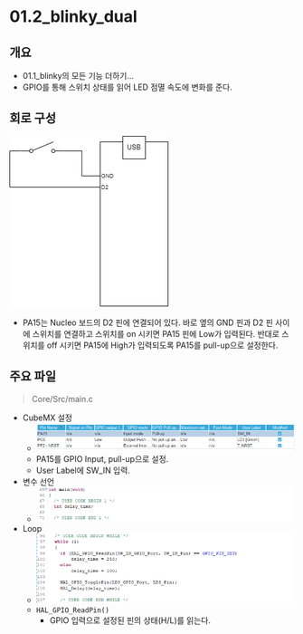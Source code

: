 # 01.2_blinky_dual
## 개요
* 01.1_blinky의 모든 기능 더하기...
* GPIO를 통해 스위치 상태를 읽어 LED 점멸 속도에 변화를 준다.

## 회로 구성
![Switch](Doc/switch.png)
* PA15는 Nucleo 보드의 D2 핀에 연결되어 있다. 바로 옆의 GND 핀과 D2 핀 사이에 스위치를 연결하고 스위치를 on 시키면 PA15 핀에 Low가 입력된다. 반대로 스위치를 off 시키면 PA15에 High가 입력되도록 PA15를 pull-up으로 설정한다.

## 주요 파일

> Core/Src/main.c

* CubeMX 설정
    * ![gpio](Doc/gpio_SW_IN.png)
    * PA15를 GPIO Input, pull-up으로 설정.
    * User Label에 SW_IN 입력.
* 변수 선언
    * ![main.c](Doc/main_1.png)
* Loop
    * ![main.c](Doc/main_2.png)
    * `HAL_GPIO_ReadPin()`
        * GPIO 입력으로 설정된 핀의 상태(H/L)를 읽는다.

